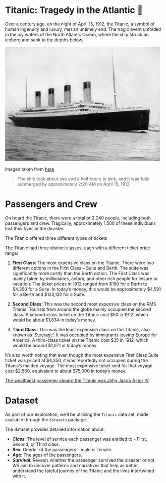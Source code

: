 # Titanic: Tragedy in the Atlantic 🚢
Over a century ago, on the night of April 15, 1912, the Titanic, a symbol of human ingenuity and luxury, met an untimely end. The tragic event unfolded in the icy waters of the North Atlantic Ocean, where the ship struck an iceberg and sank to the depths below.

![](titanic.png)

Imagen taken from [here](https://en.wikipedia.org/wiki/Titanic#/media/File:RMS_Titanic_3.jpg)


> The ship took about two and a half hours to sink, and it was fully submerged by approximately 2:20 AM on April 15, 1912.

# Passengers and Crew
On board the Titanic, there were a total of 2,240 people, including both passengers and crew. Tragically, approximately 1,500 of these individuals lost their lives in the disaster.

The Titanic offered three different types of tickets

The Titanic had three distinct classes, each with a different ticket price range:

1. **First Class**: The most expensive class on the Titanic. There were two different options in the First Class – Suite and Berth. The suite was significantly more costly than the Berth option. The First Class was mainly taken by millionaires, actors, and other rich people for leisure or vacation. The ticket prices in 1912 ranged from $150 for a Berth to $4,350 for a Suite. In today’s money, this would be approximately $4,591 for a Berth and $133,132 for a Suite.

2. **Second Class**: This was the second most expensive class on the RMS Titanic. Tourists from around the globe mainly occupied the second class. A second-class ticket on the Titanic cost $60 in 1912, which would be about $1,834 in today’s money.

3. **Third Class**: This was the least expensive class on the Titanic, also known as ‘Steerage’. It was occupied by immigrants leaving Europe for America. A third-class ticket on the Titanic cost $35 in 1912, which would be around $1,071 in today’s money.

It’s also worth noting that even though the most expensive First Class Suite ticket was priced at $4,350, it was reportedly not occupied during the Titanic’s maiden voyage. The most expensive ticket sold for that voyage cost $2,560, equivalent to about $75,000 in today’s money.

[The wealthiest passenger aboard the Titanic was John Jacob Astor IV.](https://www.history.com/this-day-in-history/john-jacob-astor-is-born)

# Dataset
As part of our exploration, we’ll be utilizing the `Titanic` data set, made available through the `datasets` package.

The dataset provides detailed information about:

- ***Class***: The level of service each passenger was entitled to - First, Second, or Third class.
- ***Sex***: Gender of the passengers - male or female.
- ***Age***: The ages of the passengers.
- ***Survival***: Reveals whether the passenger survived the disaster or not.
We aim to uncover patterns and narratives that help us better understand the fateful journey of the Titanic and the lives intertwined with it.

